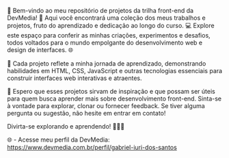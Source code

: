 🚀 Bem-vindo ao meu repositório de projetos da trilha front-end da DevMedia! 🎨 Aqui você encontrará uma coleção dos meus trabalhos e projetos, fruto do aprendizado e dedicação ao longo do curso. 💻 Explore este espaço para conferir as minhas criações, experimentos e desafios, todos voltados para o mundo empolgante do desenvolvimento web e design de interfaces. 🌐

🔨 Cada projeto reflete a minha jornada de aprendizado, demonstrando habilidades em HTML, CSS, JavaScript e outras tecnologias essenciais para construir interfaces web interativas e atraentes.

🌟 Espero que esses projetos sirvam de inspiração e que possam ser úteis para quem busca aprender mais sobre desenvolvimento front-end. Sinta-se à vontade para explorar, clonar ou fornecer feedback. Se tiver alguma pergunta ou sugestão, não hesite em entrar em contato!

Divirta-se explorando e aprendendo! 🚀🌐🎉

🌐 - Acesse meu perfil da DevMedia: https://www.devmedia.com.br/perfil/gabriel-iuri-dos-santos
